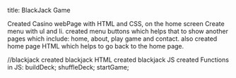 title: BlackJack Game

Created Casino webPage with HTML and CSS, on the home screen Create menu with ul and li.
created menu buttons which helps that to show  another pages which include: home, about, play game and contact. also created home page HTML which helps to go back to the home page.

//blackjack
created blackjack HTML
created blackjack JS
created Functions in JS:
     buildDeck;
     shuffleDeck;
     startGame;